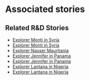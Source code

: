 # Associated stories

<!-- !!DO NOT REMOVE!! start autogenerated hyperlinks -->
## Related R&D Stories
- [Explorer Monti in Syria](/RnD-Archive/stories/?doc=R_Explorers_SYR)
- [Explorer Monti in Syria](/RnD-Archive/stories/?doc=R_Explorers_SYR)
- [Explorer Nasser Mauritania](/RnD-Archive/stories/?doc=R_Explorers_MRT)
- [Explorer Jennifer in Panama](/RnD-Archive/stories/?doc=R_Explorers_PAN)
- [Explorer Jennifer in Panama](/RnD-Archive/stories/?doc=R_Explorers_PAN)
- [Explorer Lantana in Nigeria](/RnD-Archive/stories/?doc=R_Explorers_NGN)
- [Explorer Lantana in Nigeria](/RnD-Archive/stories/?doc=R_Explorers_NGN)
<!-- !!DO NOT REMOVE!! end autogenerated hyperlinks -->